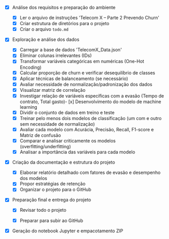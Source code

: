 - [x] Análise dos requisitos e preparação do ambiente
  - [x] Ler o arquivo de instruções 'Telecom X – Parte 2 Prevendo Churn'
  - [x] Criar estrutura de diretórios para o projeto
  - [x] Criar o arquivo `todo.md`
- [x] Exploração e análise dos dados
  - [x] Carregar a base de dados 'TelecomX_Data.json'
  - [x] Eliminar colunas irrelevantes (IDs)
  - [x] Transformar variáveis categóricas em numéricas (One-Hot Encoding)
  - [x] Calcular proporção de churn e verificar desequilíbrio de classes
  - [x] Aplicar técnicas de balanceamento (se necessário)
  - [x] Avaliar necessidade de normalização/padronização dos dados
  - [x] Visualizar matriz de correlação
  - [x] Investigar relação de variáveis específicas com a evasão (Tempo de contrato, Total gasto)- [x] Desenvolvimento do modelo de machine learning
  - [x] Dividir o conjunto de dados em treino e teste
  - [x] Treinar pelo menos dois modelos de classificação (um com e outro sem necessidade de normalização)
  - [x] Avaliar cada modelo com Acurácia, Precisão, Recall, F1-score e Matriz de confusão
  - [x] Comparar e analisar criticamente os modelos (overfitting/underfitting)
  - [x] Analisar a importância das variáveis para cada modelo
- [x] Criação da documentação e estrutura do projeto
  - [x] Elaborar relatório detalhado com fatores de evasão e desempenho dos modelos
  - [x] Propor estratégias de retenção
  - [x] Organizar o projeto para o GitHub
- [x] Preparação final e entrega do projeto
  - [x] Revisar todo o projeto
  - [x] Preparar para subir ao GitHub


- [x] Geração do notebook Jupyter e empacotamento ZIP

